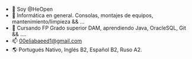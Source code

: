 - 👋 Soy @HeOpen
- 👀 Informática en general. Consolas, montajes de equipos, mantenimiento/limpieza && ...
- 🌱 Cursando FP Grado superior DAM, aprendiendo Java, OracleSQL, Git && ....
- 📫 00eliabaeed1@gmail.com
- 🌎 Portugués Nativo, Inglés B2, Español B2, Ruso A2.

<!---
HeOpen/HeOpen is a ✨ special ✨ repository because its `README.md` (this file) appears on your GitHub profile.
You can click the Preview link to take a look at your changes.
--->
